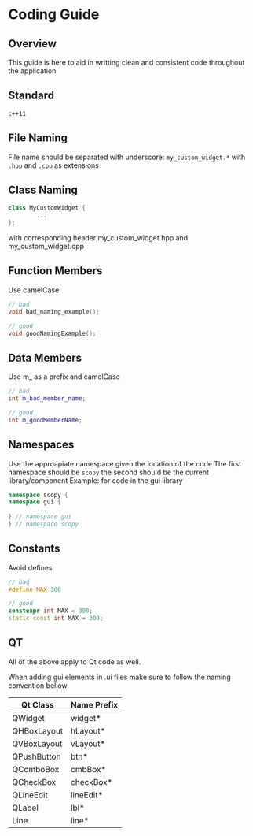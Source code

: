 # Coding Guide

## Overview 

This guide is here to aid in writting clean and consistent code throughout the application

## Standard
`c++11`

## File Naming
File name should be separated with underscore:
`my_custom_widget.*` with `.hpp` and `.cpp` as extensions

## Class Naming
```cpp
class MyCustomWidget {
        ...
};
```
with corresponding header my_custom_widget.hpp and my_custom_widget.cpp

## Function Members
Use camelCase
```cpp
// bad
void bad_naming_example();

// good
void goodNamingExample();
```

## Data Members
Use m_ as a prefix and camelCase
```cpp
// bad
int m_bad_member_name;

// good
int m_goodMemberName;
```

## Namespaces
Use the approapiate namespace given the location of the code
The first namespace should be `scopy` the second should be the current library/component
Example: for code in the gui library
```cpp
namespace scopy {
namespace gui {
        ...
} // namespace gui
} // namespace scopy
```

## Constants
Avoid defines
```cpp
// bad
#define MAX 300

// good
constexpr int MAX = 300;
static const int MAX = 300;
```

## QT

All of the above apply to Qt code as well.

When adding gui elements in .ui files make sure to follow the naming convention bellow

| Qt Class | Name Prefix |
| -------- | ------------------- |
| QWidget  | widget* |
| QHBoxLayout | hLayout* |
| QVBoxLayout | vLayout* |
| QPushButton | btn* |
| QComboBox | cmbBox* |
| QCheckBox | checkBox* |
| QLineEdit | lineEdit* |
| QLabel | lbl* |
| Line | line* |
